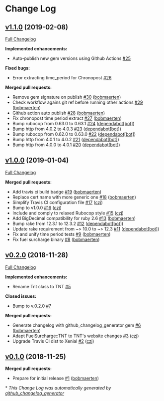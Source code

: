 # Change Log

## [v1.1.0](https://github.com/levups/fuel_surcharge/tree/v1.1.0) (2019-02-08)
[Full Changelog](https://github.com/levups/fuel_surcharge/compare/v1.0.0...v1.1.0)

**Implemented enhancements:**

- Auto-publish new gem versions using Github Actions [\#25](https://github.com/levups/fuel_surcharge/issues/25)

**Fixed bugs:**

- Error extracting time\_period for Chronopost [\#26](https://github.com/levups/fuel_surcharge/issues/26)

**Merged pull requests:**

- Remove gem signature on publish [\#30](https://github.com/levups/fuel_surcharge/pull/30) ([bobmaerten](https://github.com/bobmaerten))
- Check workflow agains git ref before running other actions [\#29](https://github.com/levups/fuel_surcharge/pull/29) ([bobmaerten](https://github.com/bobmaerten))
- Github action auto publish [\#28](https://github.com/levups/fuel_surcharge/pull/28) ([bobmaerten](https://github.com/bobmaerten))
- Fix chronopost time period extract [\#27](https://github.com/levups/fuel_surcharge/pull/27) ([bobmaerten](https://github.com/bobmaerten))
- Bump rubocop from 0.63.0 to 0.63.1 [\#24](https://github.com/levups/fuel_surcharge/pull/24) ([dependabot[bot]](https://github.com/apps/dependabot))
- Bump http from 4.0.2 to 4.0.3 [\#23](https://github.com/levups/fuel_surcharge/pull/23) ([dependabot[bot]](https://github.com/apps/dependabot))
- Bump rubocop from 0.62.0 to 0.63.0 [\#22](https://github.com/levups/fuel_surcharge/pull/22) ([dependabot[bot]](https://github.com/apps/dependabot))
- Bump http from 4.0.1 to 4.0.2 [\#21](https://github.com/levups/fuel_surcharge/pull/21) ([dependabot[bot]](https://github.com/apps/dependabot))
- Bump http from 4.0.0 to 4.0.1 [\#20](https://github.com/levups/fuel_surcharge/pull/20) ([dependabot[bot]](https://github.com/apps/dependabot))

## [v1.0.0](https://github.com/levups/fuel_surcharge/tree/v1.0.0) (2019-01-04)
[Full Changelog](https://github.com/levups/fuel_surcharge/compare/v0.2.0...v1.0.0)

**Merged pull requests:**

- Add travis ci build badge [\#19](https://github.com/levups/fuel_surcharge/pull/19) ([bobmaerten](https://github.com/bobmaerten))
- Replace cert name with more generic one [\#18](https://github.com/levups/fuel_surcharge/pull/18) ([bobmaerten](https://github.com/bobmaerten))
- Simplify Travis CI configuration file [\#17](https://github.com/levups/fuel_surcharge/pull/17) ([czj](https://github.com/czj))
- Bump to v1.0.0 [\#16](https://github.com/levups/fuel_surcharge/pull/16) ([czj](https://github.com/czj))
- Include and comply to relaxed Rubocop style [\#15](https://github.com/levups/fuel_surcharge/pull/15) ([czj](https://github.com/czj))
- Add BigDecimal compatibility for ruby 2.6 [\#13](https://github.com/levups/fuel_surcharge/pull/13) ([bobmaerten](https://github.com/bobmaerten))
- Bump rake from 12.3.1 to 12.3.2 [\#12](https://github.com/levups/fuel_surcharge/pull/12) ([dependabot[bot]](https://github.com/apps/dependabot))
- Update rake requirement from ~\> 10.0 to ~\> 12.3 [\#11](https://github.com/levups/fuel_surcharge/pull/11) ([dependabot[bot]](https://github.com/apps/dependabot))
- Fix and unify time period tests [\#9](https://github.com/levups/fuel_surcharge/pull/9) ([bobmaerten](https://github.com/bobmaerten))
- Fix fuel surcharge binary [\#8](https://github.com/levups/fuel_surcharge/pull/8) ([bobmaerten](https://github.com/bobmaerten))

## [v0.2.0](https://github.com/levups/fuel_surcharge/tree/v0.2.0) (2018-11-28)
[Full Changelog](https://github.com/levups/fuel_surcharge/compare/v0.1.0...v0.2.0)

**Implemented enhancements:**

- Rename Tnt class to TNT [\#5](https://github.com/levups/fuel_surcharge/issues/5)

**Closed issues:**

- Bump to v.0.2.0 [\#7](https://github.com/levups/fuel_surcharge/issues/7)

**Merged pull requests:**

- Generate changelog with github\_changelog\_generator gem [\#6](https://github.com/levups/fuel_surcharge/pull/6) ([bobmaerten](https://github.com/bobmaerten))
- Adapt FuelSurcharge::TNT to TNT's website changes  [\#3](https://github.com/levups/fuel_surcharge/pull/3) ([czj](https://github.com/czj))
- Upgrade Travis CI dist to Xenial [\#2](https://github.com/levups/fuel_surcharge/pull/2) ([czj](https://github.com/czj))

## [v0.1.0](https://github.com/levups/fuel_surcharge/tree/v0.1.0) (2018-11-25)
**Merged pull requests:**

- Prepare for initial release [\#1](https://github.com/levups/fuel_surcharge/pull/1) ([bobmaerten](https://github.com/bobmaerten))



\* *This Change Log was automatically generated by [github_changelog_generator](https://github.com/skywinder/Github-Changelog-Generator)*